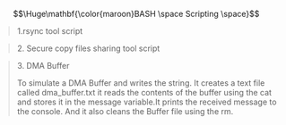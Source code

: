 $$\Huge\mathbf{\color{maroon}BASH \space Scripting \space}$$
> <p> 1.rsync tool script </p>

> <p> 2. Secure copy files sharing tool script </p>

> <P> 3. DMA Buffer</P>
> To simulate a DMA Buffer and writes the string. It creates a text file called dma_buffer.txt
> it reads the contents of the buffer using the cat and stores it in the message variable.It prints the received message to the console.
> And it also cleans the Buffer file using the rm.

